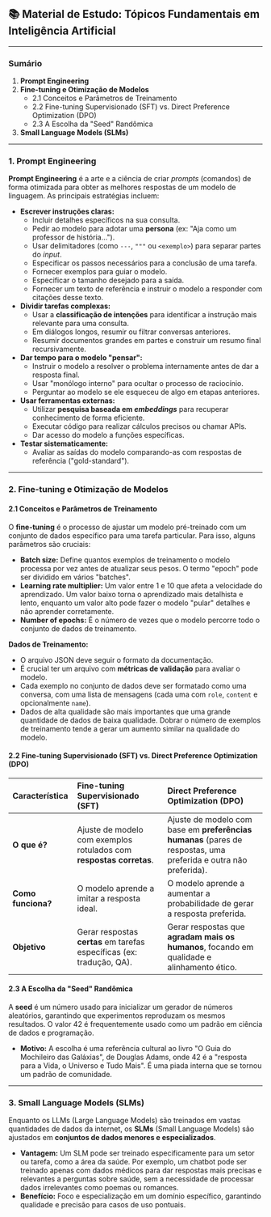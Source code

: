 ## 📚 Material de Estudo: Tópicos Fundamentais em Inteligência Artificial

---

### **Sumário**

1.  **Prompt Engineering**
2.  **Fine-tuning e Otimização de Modelos**
    * 2.1 Conceitos e Parâmetros de Treinamento
    * 2.2 Fine-tuning Supervisionado (SFT) vs. Direct Preference Optimization (DPO)
    * 2.3 A Escolha da "Seed" Randômica
3.  **Small Language Models (SLMs)**

---

### 1. Prompt Engineering

**Prompt Engineering** é a arte e a ciência de criar *prompts* (comandos) de forma otimizada para obter as melhores respostas de um modelo de linguagem. As principais estratégias incluem:

* **Escrever instruções claras:**
    * Incluir detalhes específicos na sua consulta.
    * Pedir ao modelo para adotar uma **persona** (ex: "Aja como um professor de história...").
    * Usar delimitadores (como `---`, `"""` ou `<exemplo>`) para separar partes do *input*.
    * Especificar os passos necessários para a conclusão de uma tarefa.
    * Fornecer exemplos para guiar o modelo.
    * Especificar o tamanho desejado para a saída.
    * Fornecer um texto de referência e instruir o modelo a responder com citações desse texto.
* **Dividir tarefas complexas:**
    * Usar a **classificação de intenções** para identificar a instrução mais relevante para uma consulta.
    * Em diálogos longos, resumir ou filtrar conversas anteriores.
    * Resumir documentos grandes em partes e construir um resumo final recursivamente.
* **Dar tempo para o modelo "pensar":**
    * Instruir o modelo a resolver o problema internamente antes de dar a resposta final.
    * Usar "monólogo interno" para ocultar o processo de raciocínio.
    * Perguntar ao modelo se ele esqueceu de algo em etapas anteriores.
* **Usar ferramentas externas:**
    * Utilizar **pesquisa baseada em *embeddings*** para recuperar conhecimento de forma eficiente.
    * Executar código para realizar cálculos precisos ou chamar APIs.
    * Dar acesso do modelo a funções específicas.
* **Testar sistematicamente:**
    * Avaliar as saídas do modelo comparando-as com respostas de referência ("gold-standard").

---

### 2. Fine-tuning e Otimização de Modelos

#### 2.1 Conceitos e Parâmetros de Treinamento

O **fine-tuning** é o processo de ajustar um modelo pré-treinado com um conjunto de dados específico para uma tarefa particular. Para isso, alguns parâmetros são cruciais:

* **Batch size:** Define quantos exemplos de treinamento o modelo processa por vez antes de atualizar seus pesos. O termo "epoch" pode ser dividido em vários "batches".
* **Learning rate multiplier:** Um valor entre 1 e 10 que afeta a velocidade do aprendizado. Um valor baixo torna o aprendizado mais detalhista e lento, enquanto um valor alto pode fazer o modelo "pular" detalhes e não aprender corretamente.
* **Number of epochs:** É o número de vezes que o modelo percorre todo o conjunto de dados de treinamento.

**Dados de Treinamento:**
* O arquivo JSON deve seguir o formato da documentação.
* É crucial ter um arquivo com **métricas de validação** para avaliar o modelo.
* Cada exemplo no conjunto de dados deve ser formatado como uma conversa, com uma lista de mensagens (cada uma com `role`, `content` e opcionalmente `name`).
* Dados de alta qualidade são mais importantes que uma grande quantidade de dados de baixa qualidade. Dobrar o número de exemplos de treinamento tende a gerar um aumento similar na qualidade do modelo.

#### 2.2 Fine-tuning Supervisionado (SFT) vs. Direct Preference Optimization (DPO)

| Característica | Fine-tuning Supervisionado (SFT) | Direct Preference Optimization (DPO) |
| :--- | :--- | :--- |
| **O que é?** | Ajuste de modelo com exemplos rotulados com **respostas corretas**. | Ajuste de modelo com base em **preferências humanas** (pares de respostas, uma preferida e outra não preferida). |
| **Como funciona?** | O modelo aprende a imitar a resposta ideal. | O modelo aprende a aumentar a probabilidade de gerar a resposta preferida. |
| **Objetivo** | Gerar respostas **certas** em tarefas específicas (ex: tradução, QA). | Gerar respostas que **agradam mais os humanos**, focando em qualidade e alinhamento ético. |

#### 2.3 A Escolha da "Seed" Randômica

A **seed** é um número usado para inicializar um gerador de números aleatórios, garantindo que experimentos reproduzam os mesmos resultados. O valor 42 é frequentemente usado como um padrão em ciência de dados e programação.

* **Motivo:** A escolha é uma referência cultural ao livro "O Guia do Mochileiro das Galáxias", de Douglas Adams, onde 42 é a "resposta para a Vida, o Universo e Tudo Mais". É uma piada interna que se tornou um padrão de comunidade.

---

### 3. Small Language Models (SLMs)

Enquanto os LLMs (Large Language Models) são treinados em vastas quantidades de dados da internet, os **SLMs** (Small Language Models) são ajustados em **conjuntos de dados menores e especializados**.

* **Vantagem:** Um SLM pode ser treinado especificamente para um setor ou tarefa, como a área da saúde. Por exemplo, um chatbot pode ser treinado apenas com dados médicos para dar respostas mais precisas e relevantes a perguntas sobre saúde, sem a necessidade de processar dados irrelevantes como poemas ou romances.
* **Benefício:** Foco e especialização em um domínio específico, garantindo qualidade e precisão para casos de uso pontuais.
